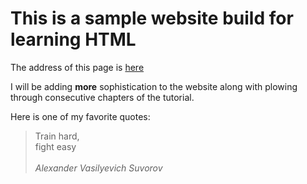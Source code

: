 # This is a sample website build for learning HTML

<p>
  The address of this page is
  <a href="https://markmartingen.github.io/sample_website/">here</a>


  I will be adding <strong>more</strong> sophistication to the website along with plowing through consecutive chapters of the tutorial.
</p>


</p>
  Here is one of my favorite quotes:

<blockquote>
  <p>
    Train hard, <br>
    fight easy<br>
    <br>
  <em>Alexander Vasilyevich Suvorov</em>
  </p>
</blockquote>
